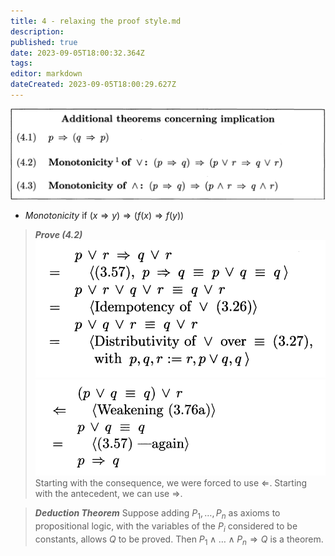 ```yaml
---
title: 4 - relaxing the proof style.md
description: 
published: true
date: 2023-09-05T18:00:32.364Z
tags: 
editor: markdown
dateCreated: 2023-09-05T18:00:29.627Z
---
```


![](/images/20220922093241.png)
- *Monotonicity* if $(x \Rightarrow y) \Rightarrow (f(x) \Rightarrow f(y))$

> ***Prove (4.2)***
> ![](/images/20220922094540.png)
> ![](/images/20220922094556.png)
> Starting with the consequence, we were forced to use $\Leftarrow$. Starting with the antecedent, we can use $\Rightarrow$.

> ***Deduction Theorem***
> Suppose adding $P_1, \dots, P_n$ as axioms to propositional logic, with the variables of the $P_i$ considered to be constants, allows $Q$ to be proved. Then $P_1 \land \dots \land P_n \Rightarrow Q$ is a theorem.


